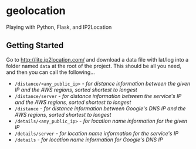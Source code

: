 # geolocation
Playing with Python, Flask, and IP2Location 

## Getting Started
Go to http://lite.ip2location.com/ and download a data file with lat/log into a folder named `data` at the root of the project. This should be all you need, and then you can call the following...

- `/distance/<any_public_ip>`   - _for distance information between the given IP and the AWS regions, sorted shortest to longest_
- `/distance/server`            - _for distance information between the service's IP and the AWS regions, sorted shortest to longest_
- `/distance`                   - _for distance information between Google's DNS IP and the AWS regions, sorted shortest to longest_
- `/details/<any_public_ip>`    - _for location name information for the given IP_
- `/details/server`             - _for location name information for the service's IP_
- `/details`                    - _for location name information for Google's DNS IP_
